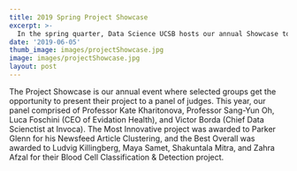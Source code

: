 ```yaml
---
title: 2019 Spring Project Showcase
excerpt: >-
  In the spring quarter, Data Science UCSB hosts our annual Showcase to present the projects that selected groups have been working on for the past quarters!
date: '2019-06-05'
thumb_image: images/projectShowcase.jpg
image: images/projectShowcase.jpg
layout: post
---
```


The Project Showcase is our annual event where selected groups get the opportunity to present their project to a panel of judges. This year, our panel comprised of Professor Kate Kharitonova, Professor Sang-Yun Oh, Luca Foschini (CEO of Evidation Health), and Victor Borda (Chief Data Scienctist at Invoca). The Most Innovative project was awarded to Parker Glenn for his Newsfeed Article Clustering, and the Best Overall was awarded to Ludvig Killingberg, Maya Samet, Shakuntala Mitra, and Zahra Afzal for their Blood Cell Classification & Detection project.
